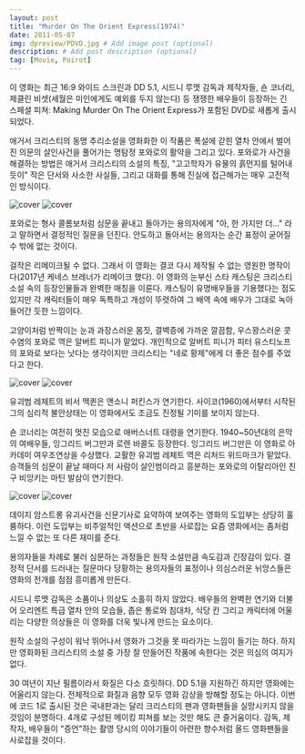 ```yaml
---
layout: post
title: "Murder On The Orient Express(1974)"
date: 2011-05-07
img: dpreview/PDVD.jpg # Add image post (optional)
description: # Add post description (optional)
tag: [Movie, Poirot]
---
```


이 영화는 최근 16:9 와이드 스크린과 DD 5.1, 시드니 루멧 감독과 제작자들,
숀 코너리, 제클린 비셋(세월은 미인에게도 예외를 두지 않는다) 등 쟁쟁한
배우들이 등장하는 긴 스페셜 피쳐: Making Murder On The Orient Express가
포함된 DVD로 새롭게 출시되었다.

애거서 크리스티의 동명 추리소설을 영화화한 이 작품은 폭설에 갇힌 열차 안에서
벌어진 의문의 살인사건을 풀어가는 명탐정 포와로의 활약을 그리고 있다. 포와로가
사건을 해결하는 방법은 애거서 크리스티의 소설의 특징, "고고학자가 유물의
흙먼지를 털어내 듯이" 작은 단서와 사소한 사실들, 그리고 대화를 통해 진실에
접근해가는 매우 고전적인 방식이다.

![cover]({{site.baseurl}}/assets/img/dpreview/orient05.jpg) ![cover]({{site.baseurl}}/assets/img/dpreview/orient02.jpg)

포와로는 형사 콜롬보처럼 심문을 끝내고 돌아가는 용의자에게 "아, 한 가지만 더..."
라고 말하면서 결정적인 질문을 던진다. 안도하고 돌아서는 용의자는 순간 표정이
굳어질 수 밖에 없는 것이다.

걸작은 리메이크될 수 없다. 그래서 이 영화는 결코 다시 제작될 수 없는 영원한
명작이다(2017년 케네스 브레너가 리메이크 했다). 이 영화의 눈부신 스타 캐스팅은 크리스티 소설 속의 등장인물들과
완벽한 매칭을 이룬다. 캐스팅이 유명배우들을 기용했다는 점도 있지만 각 캐릭터들이 매우
독특하고 개성이 뚜렷하여 그 배역 속에 배우가 그대로 녹아들어간 듯한 느낌이다.

고양이처럼 반짝이는 눈과 과장스러운 몸짓, 결벽증에 가까운 깔끔함, 우스꽝스러운
콧수염의 포와로 역은 알버트 피니가 맡았다. 개인적으로 알버트 피니가
피터 유스티노프의 포와로 보다는 낫다는 생각이지만 크리스티는
"네로 황제"에게 더 좋은 점수를 주었다고 한다.

![cover]({{site.baseurl}}/assets/img/dpreview/orient03.jpg) ![cover]({{site.baseurl}}/assets/img/dpreview/orient09.jpg)

유괴범 레체트의 비서 맥퀸은 앤소니 퍼킨스가 연기한다.
사이코(1960)에서부터 시작된 그의 심리적 불안상태는 이 영화에서도 조금도 진정될
기미를 보이지 않는다.

숀 코너리는 여전히 멋진 모습으로 애버스너트 대령을 연기한다.
1940~50년대의 은막의 여배우들, 잉그리드 버그만과 로렌 바콜도 등장한다.
잉그리드 버그만은 이 영화로 아카데미 여우조연상을 수상했다.
교활한 유괴범 레체트 역은 리처드 위드마크가 맡았다. 승객들의 심문이 끝날 때마다
저 사람이 살인범이라고 흥분하는 포와로의 이탈리아인 친구 비앙키는 마틴 발삼이
연기한다.

![cover]({{site.baseurl}}/assets/img/dpreview/orient12.jpg) ![cover]({{site.baseurl}}/assets/img/dpreview/orient13.jpg)

데이지 암스트롱 유괴사건을 신문기사로 요약하여 보여주는 영화의 도입부는 상당히
훌륭하다. 이런 도입부는 비주얼적인 액션으로 초반을 사로잡는 요즘 영화에서는
좀처럼 느낄 수 없는 또 다른 재미를 준다.

용의자들을 차례로 불러 심문하는 과정들은 원작 소설만큼 속도감과 긴장감이
있다. 결정적 단서를 드러내는 질문마다 당황하는 용의자들의 표정이나 의심스러운
뉘앙스들은 영화의 전개를 점점 흥미롭게 만든다.

시드니 루멧 감독은 소품이나 의상도 소홀히 하지 않았다.
배우들의 완벽한 연기와 더불어 오리엔트 특급 열차 안의 모습들, 좁은 통로와
침대차, 식당 칸 그리고 캐릭터에 어울리는 다양한 의상들은 이 영화를 더욱
빛나게 만드는 요소이다.

원작 소설의 구성이 워낙 뛰어나서 영화가 그것을 못 따라가는 느낌이 들기는 하다. 하지만
영화화된 크리스티의 소설 중 가장 잘 만들어진 작품에 속한다는 것은 의심의 여지가 없다.

30 여년이 지난 필름이라서 화질은 다소 흐릿하다. DD 5.1을 지원하긴 하지만 영화에는
어울리지 않는다. 전체적으로 화질과 음향 모두 영화 감상을 방해할 정도는 아니다.
이번에 코드 1로 출시된 것은 국내판과는 달리 크리스티의 팬과 영화팬들을 실망시키지
않을 것임이 분명하다. 4개로 구성된 메이킹 피쳐를 보는 것만 해도 큰 즐거움이다. 감독, 제작자, 배우들이
"증언"하는 촬영 당시의 이야기들이 아련한 향수처럼 올드 영화팬들을 사로잡을 것이다.